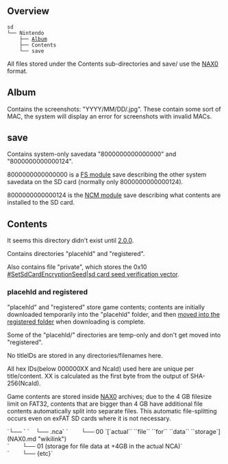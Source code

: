 ## Overview

`sd`  
`└── Nintendo`  
`    ├── `[`Album`](#Album "wikilink")  
`    ├── Contents`  
`    └── save`

All files stored under the Contents sub-directories and save/ use the
[NAX0](NAX0.md "wikilink") format.

## Album

Contains the screenshots: "YYYY/MM/DD/<hex>.jpg". These contain some
sort of MAC, the system will display an error for screenshots with
invalid MACs.

## save

Contains system-only savedata "8000000000000000" and "8000000000000124".

8000000000000000 is a [FS module](Filesystem%20services.md "wikilink")
save describing the other system savedata on the SD card (normally only
8000000000000124).

8000000000000124 is the [NCM module](NCM%20services.md "wikilink") save
describing what contents are installed to the SD card.

## Contents

It seems this directory didn't exist until [2.0.0](2.0.0.md "wikilink").

Contains directories "placehld" and "registered".

Also contains file "private", which stores the 0x10
[\#SetSdCardEncryptionSeed|sd card seed verification
vector](Filesystem%20services.md "wikilink").

### placehld and registered

"placehld" and "registered" store game contents; contents are initially
downloaded temporarily into the "placehld" folder, and then [moved into
the registered
folder](NCM%20services#IContentStorage.md##IContentStorage "wikilink")
when downloading is complete.

Some of the "placehld/<hex>" directories are temp-only and don't get
moved into "registered".

No titleIDs are stored in any directories/filenames here.

All hex IDs(below 000000XX and NcaId) used here are unique per
title/content. XX is calculated as the first byte from the output of
SHA-256(NcaId).

Game contents are stored inside [NAX0](NAX0.md "wikilink") archives; due
to the 4 GB filesize limit on FAT32, contents that are bigger than 4 GB
have additional file contents automatically split into separate files.
This automatic file-splitting occurs even on exFAT SD cards where it is
not
necessary.

<sub-directory under Contents>  
`└── <directories with upper-case hex: 000000XX>`  
`    └── <lowercase hex `[`NcaId`](Content%20Manager%20services.md "wikilink")`>.nca`  
`        └── 00 `[`actual`` ``file`` ``for`` ``data``
``storage`](NAX0.md "wikilink")  
`        └── 01 (storage for file data at +4GB in the actual NCA)`  
`        └── {etc}`

